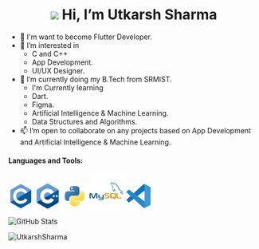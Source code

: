 <!--- Body Begins -->
<h1 align="center"><img src="https://media.giphy.com/media/hvRJCLFzcasrR4ia7z/giphy.gif" height="40px"> Hi, I’m Utkarsh Sharma</h1>

<!--- Adding Header Elements -->
<!-- <p align="center">
  <a href="https://saimohithambekar.github.io/Portfolio/" target="_blank">Portfolio</a> -
  <a href="https://www.linkedin.com/in/sai-mohit-ambekar-3a91b721a/" target="_blank">LinkedIn</a> -
    <a href="https://saimohithambekar.github.io/TextUtils/" target="_blank">TextUtils</a>
</p>
   -->
<!--   ----------------------------------------------------------- -->

<!-- <img src="https://raw.githubusercontent.com/SaiMohithAmbekar/SaiMohithAmbekar/main/assets/illustration.png" min-width="400px" max-width="400px" width="400px" align="right"> -->

- 👀 I'm want to become Flutter Developer.
- 💞️ I’m interested in
   <ul><li> C and C++ </li>
   <li> App Development. </li>
   <li> UI/UX Designer. </li></ul>
- 🌱 I’m currently doing my B.Tech from SRMIST.
   <ul><li> I'm Currently learning </li>
       <li> Dart. </li>
       <li> Figma. </li>
       <li> Artificial Intelligence & Machine Learning. </li>
       <li> Data Structures and Algorithms. </li></ul>
- 📫 I’m open to collaborate on any projects based on App Development and Artificial Intelligence & Machine Learning.

<!-- <h4>Check out my Coding Skills:</h4>
<p align="left">
  <a href="https://www.hackerrank.com/sa6331" target="_blank" ><img align="center" src="https://raw.githubusercontent.com/SaiMohithAmbekar/SaiMohithAmbekar/main/assets/Hackerrank.png" alt="Saimohith" height="50" width="50" /></a>
</p> -->

<h4 align="left">Languages and Tools:</h4>
<p align="left"> <a> <img src="https://raw.githubusercontent.com/devicons/devicon/master/icons/c/c-original.svg" alt="C" width="50" height="50"/> </a> 
  <a> <img src="https://raw.githubusercontent.com/devicons/devicon/master/icons/cplusplus/cplusplus-original.svg" alt="Cpp" width="50" height="50"/> </a> 
  <a> <img src="https://raw.githubusercontent.com/devicons/devicon/master/icons/python/python-original.svg" alt="Python" width="50" height="50"/> </a> 
<!--   <a> <img src="https://raw.githubusercontent.com/devicons/devicon/master/icons/html5/html5-original-wordmark.svg" alt="HTML5" width="50" height="50"/> </a>  -->
<!--   <a> <img src="https://raw.githubusercontent.com/devicons/devicon/master/icons/css3/css3-original-wordmark.svg" alt="CSS3" width="50" height="50"/> </a> 
  <a> <img src="https://raw.githubusercontent.com/devicons/devicon/master/icons/javascript/javascript-original.svg" alt="Js" width="50" height="50"/> </a> 
  <a> <img src="https://raw.githubusercontent.com/devicons/devicon/master/icons/nodejs/nodejs-original.svg" alt="nodejs" width="50" height="50"/> </a>  -->
<!--   <a> <img src="https://raw.githubusercontent.com/devicons/devicon/master/icons/php/php-original.svg" alt="php" width="50" height="50"/> </a> </a>  -->
  <a> <img src="https://raw.githubusercontent.com/devicons/devicon/master/icons/mysql/mysql-original-wordmark.svg" alt="mysql" width="70" height="70"/> 
<!--   <a> <img src="https://raw.githubusercontent.com/devicons/devicon/master/icons/tailwindcss/tailwindcss-plain.svg" alt="tailwindcss" width="50" height="50"/>  -->
    <a> <img src="https://raw.githubusercontent.com/devicons/devicon/master/icons/vscode/vscode-original.svg" alt="vscode" width="50" height="50"/>

![GitHub Stats](https://github-readme-stats.vercel.app/api?username=UtkarshSharma2612&theme=radical)
<p><img align="left" src="https://github-readme-stats.vercel.app/api/top-langs?username=UtkarshSharma2612&show_icons=true&locale=en&layout=compact" alt="UtkarshSharma" /></p>
